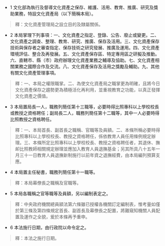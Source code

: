 * 1 文化部為執行及督導文化資產之保存、維護、活用、教育、推廣、研究及獎助業務，特設文化資產局（以下簡稱本局）。

> 釋：文化資產管理局之設立目的及隸屬關係。

* 2 本局掌理下列事項：一、文化資產之指定、登錄、公告、廢止或變更。二、文化資產之調查、整理、教育、研究、推廣、保存及活用。三、文化資產保存技術與保存者之審查指定、保存技術之研究發展、推廣及運用。四、文化資產環境評估、整合及再發展。五、文化資產保存區、特定專用區之研擬及推動。六、直轄市、縣（市）政府辦理文化資產業務之輔導及協助。七、文化資產相關業務之國際合作及交流。八、文化資產保存及活用之獎勵及輔助。九、其他有關文化資產管理事項。

> 釋：一、本局之權限職掌。二、為使文化資產局之職掌更為明確，且將今日文化資產保存之趨勢更為積極活化再利用，並重視教育之功能，以真正發揮文化資產之價值。

* 3 本局置局長一人，職務列簡任第十三職等，必要時得比照專科以上學校校長或教授之資格聘任；副局長二人，職務列簡任第十二職等，其中一人必要時得比照教授之資格聘任。

> 釋：一、本局首長、副首長之職稱、官職等及員額。二、本條所稱必要時得比照專科以上學校校長、教授之資格聘任，係依教育人員任用條例規定辦理。三、本條所定比照專科以上學校校長、教授之資格聘任者，其退休、撫卹比照教師相關規定辦理並應加入教育人員退撫基金；另其所具八十五年一月三十一日教育人員退撫新制施行以前年資之退撫經費，由本局編列預算支應。

* 4 本局置主任秘書，職務列簡任第十一職等。

> 釋：本局幕僚長之職稱及官職等。

* 5 本局各職稱之官等職等及員額，另以編制表定之。

> 釋：中央政府機關總員額法第六條雖已授權各機關訂定編制表，惟考量如僅於第三條及第四條規定首長、副首長及幕僚長之配置，將難窺知機關人員配置及運作之全貌，爰於本條再予重申。

* 6 本法施行日期，由行政院以命令定之。

> 釋：本法之施行日期。


